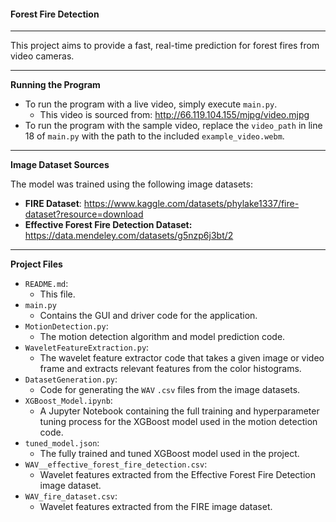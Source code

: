 #### Forest Fire Detection

***

This project aims to provide a fast, real-time prediction for forest fires from video cameras.

***

**Running the Program**

- To run the program with a live video, simply execute `main.py`.
  - This video is sourced from: http://66.119.104.155/mjpg/video.mjpg
- To run the program with the sample video, replace the `video_path` in line 18 of `main.py` with the path to the included `example_video.webm`.

***

**Image Dataset Sources**

The model was trained using the following image datasets:

- **FIRE Dataset**: https://www.kaggle.com/datasets/phylake1337/fire-dataset?resource=download
- **Effective Forest Fire Detection Dataset:** https://data.mendeley.com/datasets/g5nzp6j3bt/2

***

**Project Files**

- `README.md`:
  - This file.
- `main.py`
  - Contains the GUI and driver code for the application.
- `MotionDetection.py`:
  - The motion detection algorithm and model prediction code.
- `WaveletFeatureExtraction.py`:
  - The wavelet feature extractor code that takes a given image or video frame and extracts relevant features from the color histograms.
- `DatasetGeneration.py`:
  - Code for generating the `WAV` `.csv` files from the image datasets.
- `XGBoost_Model.ipynb`:
  - A Jupyter Notebook containing the full training and hyperparameter tuning process for the XGBoost model used in the motion detection code.
- `tuned_model.json`:
  - The fully trained and tuned XGBoost model used in the project.
- `WAV__effective_forest_fire_detection.csv`:
  - Wavelet features extracted from the Effective Forest Fire Detection image dataset.
- `WAV_fire_dataset.csv`:
  - Wavelet features extracted from the FIRE image dataset.